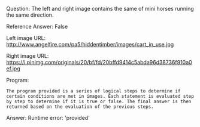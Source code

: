 Question: The left and right image contains the same of mini horses running the same direction.

Reference Answer: False

Left image URL: http://www.angelfire.com/pa5/hiddentimber/images/cart_in_use.jpg

Right image URL: https://i.pinimg.com/originals/20/bf/fd/20bffd9414c5abda96d38736f910a0ef.jpg

Program:

```
The program provided is a series of logical steps to determine if certain conditions are met in images. Each statement is evaluated step by step to determine if it is true or false. The final answer is then returned based on the evaluation of the previous steps.
```
Answer: Runtime error: 'provided'

